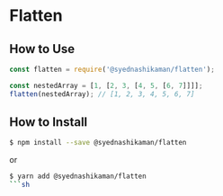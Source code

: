 # Flatten

## How to Use

```javascript
const flatten = require('@syednashikaman/flatten');

const nestedArray = [1, [2, 3, [4, 5, [6, 7]]]];
flatten(nestedArray); // [1, 2, 3, 4, 5, 6, 7]
```

## How to Install

```sh
$ npm install --save @syednashikaman/flatten
```

or

```sh
$ yarn add @syednashikaman/flatten
```sh
